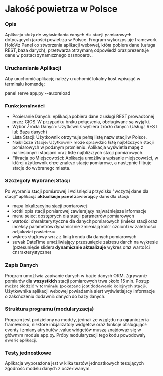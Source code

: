 # Jakość powietrza w Polsce 


### Opis

Aplikacja służy do wyświetlania danych dla stacji pomiarowych dotyczących jakości powietrza w Polsce. Program wykorzystuje framework HoloViz Panel do stworzenia aplikacji webowej, która pobiera dane (usługa REST, baza danych), przetwarza otrzymaną odpowiedź oraz prezentuje dane w postaci dynamicznego dashboardu.

### Uruchamianie Aplikacji

Aby uruchomić aplikację należy uruchomić lokalny host wpisująć w terminalu komendę: 

panel serve app.py --autoreload

### Funkcjonalności

- Pobieranie Danych: Aplikacja pobiera dane z usługi REST prowadzonej przez GIOS. W przypadku braku połączenia, obsługiwane są wyjątki.
- Wybór Źródła Danych: Użytkownik wybiera źródło danych (Usługa REST lub Baza danych)
- Lista Stacji: Użytkownik otrzymuje pełną listę nazw stacji w Polsce.
- Najbliższe Stacje: Użytkownik może sprawdzić listę najbliższych stacji pomiarowych w podanym promieniu. Aplikacja wyświetla mapę z naniesionymi stacjami oraz listę najbliższych stacji pomiarowych.
- Filtracja po Miejscowości: Aplikacja umożliwia wpisanie miejscowości, w której użytkownik chce znaleźć stacje pomiarowe, a następnie filtruje stacje do wybranego miasta.

### Szczegóły Wybranej Stacji

Po wybraniu stacji pomiarowej i wciśnięciu przycisku "wczytaj dane dla stacji" aplikacja **aktualizuje panel** zawierający dane dla stacji:

- mapa lokalizacyjna stacji pomiarowej
- krótki opis stacji pomiarowej zawierający najważniejsze informacje
- menu select dostępnych dla stacji parametrów pomiarowych
- wartości charakterystyczne dla danych pomiarowych (indeks stacji oraz indeksy parametrów dynamicznie zmieniają kolor czcionki w zależności od jakości powietrza)
- wykres słupkowy wraz z linią trendu dla danych pomiarowych
- suwak DateTime umożliwiający przesunięcie zakresu danch na wykresie (przesunięcie slidera **dynamicznie aktualizuje** wykres oraz wartości charakterystyczne)

### Zapis Danych

Program umożliwia zapisanie danych w bazie danych ORM. Zgrywanie pomiarów dla **wszystkich** stacji pomiarowych trwa około 15 min. Postęp można śledzić w terminalu (pokazane jest dodawanie kolejnych stacji). 
Użytkownika aplikacji webowej powiadamia alert wyświetlający informacje o zakończeniu dodawnia danych do bazy danych. 

### Struktura programu (modularyzacja)

Program jest podzielony na moduły, jednak ze względu na ograniczenia frameworku, niektóre inicjalizatory widgetów oraz funkcje obsługujące eventy i zmiany atrybutów .value widgetów muszą znajdować się w głównym module app.py. Próby modularyzacji tego kodu powodowały awarie aplikacji.

### Testy jednostkowe

Aplikacja wyposażona jest w kilka testów jednostkowych testujących zgodność modelu danych z oczekiwanym.
